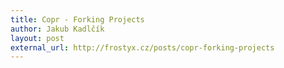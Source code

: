 ```yaml
---
title: Copr - Forking Projects
author: Jakub Kadlčík
layout: post
external_url: http://frostyx.cz/posts/copr-forking-projects
---
```

